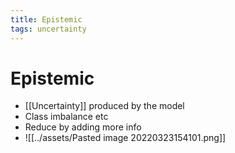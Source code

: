 ```yaml
---
title: Epistemic
tags: uncertainty
---
```


# Epistemic
- [[Uncertainty]] produced by the model
- Class imbalance etc
- Reduce by adding more info
- ![[../assets/Pasted image 20220323154101.png]]






































